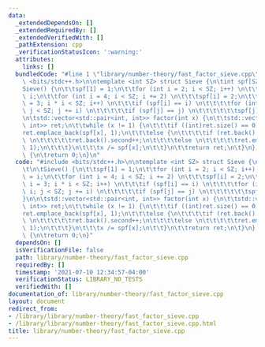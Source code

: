 ```yaml
---
data:
  _extendedDependsOn: []
  _extendedRequiredBy: []
  _extendedVerifiedWith: []
  _pathExtension: cpp
  _verificationStatusIcon: ':warning:'
  attributes:
    links: []
  bundledCode: "#line 1 \"library/number-theory/fast_factor_sieve.cpp\"\n#include\
    \ <bits/stdc++.h>\n\ntemplate <int SZ> struct Sieve {\n\tint spf[SZ];\n\t\n\t\
    Sieve() {\n\t\tspf[1] = 1;\n\t\tfor (int i = 2; i < SZ; i++) \n\t\t\tspf[i] =\
    \ i;\n\t\tfor (int i = 4; i < SZ; i += 2) \n\t\t\tspf[i] = 2;\n\t\tfor (int i\
    \ = 3; i * i < SZ; i++) \n\t\t\tif (spf[i] == i) \n\t\t\t\tfor (int j = i * i;\
    \ j < SZ; j += i) \n\t\t\t\t\tif (spf[j] == j) \n\t\t\t\t\t\tspf[j] = i;\n\t}\n\
    \n\tstd::vector<std::pair<int, int>> factor(int x) {\n\t\tstd::vector<std::pair<int,\
    \ int>> ret;\n\t\twhile (x != 1) {\n\t\t\tif ((int)ret.size() == 0) \n\t\t\t\t\
    ret.emplace_back(spf[x], 1);\n\t\t\telse {\n\t\t\t\tif (ret.back().first == spf[x])\
    \ \n\t\t\t\t\tret.back().second++;\n\t\t\t\telse \n\t\t\t\t\tret.emplace_back(spf[x],\
    \ 1);\n\t\t\t}\n\t\t\tx /= spf[x];\n\t\t}\n\t\treturn ret;\n\t}\n};\n\nint main()\
    \ {\n\treturn 0;\n}\n"
  code: "#include <bits/stdc++.h>\n\ntemplate <int SZ> struct Sieve {\n\tint spf[SZ];\n\
    \t\n\tSieve() {\n\t\tspf[1] = 1;\n\t\tfor (int i = 2; i < SZ; i++) \n\t\t\tspf[i]\
    \ = i;\n\t\tfor (int i = 4; i < SZ; i += 2) \n\t\t\tspf[i] = 2;\n\t\tfor (int\
    \ i = 3; i * i < SZ; i++) \n\t\t\tif (spf[i] == i) \n\t\t\t\tfor (int j = i *\
    \ i; j < SZ; j += i) \n\t\t\t\t\tif (spf[j] == j) \n\t\t\t\t\t\tspf[j] = i;\n\t\
    }\n\n\tstd::vector<std::pair<int, int>> factor(int x) {\n\t\tstd::vector<std::pair<int,\
    \ int>> ret;\n\t\twhile (x != 1) {\n\t\t\tif ((int)ret.size() == 0) \n\t\t\t\t\
    ret.emplace_back(spf[x], 1);\n\t\t\telse {\n\t\t\t\tif (ret.back().first == spf[x])\
    \ \n\t\t\t\t\tret.back().second++;\n\t\t\t\telse \n\t\t\t\t\tret.emplace_back(spf[x],\
    \ 1);\n\t\t\t}\n\t\t\tx /= spf[x];\n\t\t}\n\t\treturn ret;\n\t}\n};\n\nint main()\
    \ {\n\treturn 0;\n}"
  dependsOn: []
  isVerificationFile: false
  path: library/number-theory/fast_factor_sieve.cpp
  requiredBy: []
  timestamp: '2021-07-10 12:34:57-04:00'
  verificationStatus: LIBRARY_NO_TESTS
  verifiedWith: []
documentation_of: library/number-theory/fast_factor_sieve.cpp
layout: document
redirect_from:
- /library/library/number-theory/fast_factor_sieve.cpp
- /library/library/number-theory/fast_factor_sieve.cpp.html
title: library/number-theory/fast_factor_sieve.cpp
---
```


